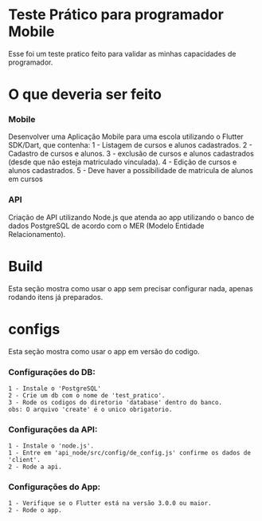# Teste Prático para programador Mobile

Esse foi um teste pratico feito para validar as minhas capacidades de programador.

# O que deveria ser feito

### Mobile
Desenvolver uma Aplicação Mobile para uma escola utilizando o Flutter SDK/Dart, que contenha:
    1 - Listagem de cursos e alunos cadastrados.
    2 - Cadastro de cursos e alunos.
    3 - exclusão de cursos e alunos cadastrados (desde que não esteja matriculado vinculada).
    4 - Edição de cursos e alunos cadastrados.
    5 - Deve haver a possibilidade de matricula de alunos em cursos


### API
Criação de API utilizando Node.js que atenda ao app utilizando o banco de dados PostgreSQL de acordo com o MER (Modelo Entidade Relacionamento).


# Build

Esta seção mostra como usar o app sem precisar configurar nada, apenas rodando itens já preparados.

# configs

Esta seção mostra como usar o app em versão do codigo.

### Configurações do DB:
    1 - Instale o 'PostgreSQL'
    2 - Crie um db com o nome de 'test_pratico'.
    3 - Rode os codigos do diretorio 'database' dentro do banco.
    obs: O arquivo 'create' é o unico obrigatorio.

### Configurações da API:
    1 - Instale o 'node.js'.
    1 - Entre em 'api_node/src/config/de_config.js' confirme os dados de 'client'.
    2 - Rode a api.

### Configurações do App:
    1 - Verifique se o Flutter está na versão 3.0.0 ou maior.
    2 - Rode o app.
